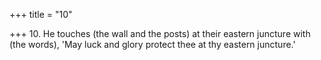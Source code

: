 +++
title = "10"

+++
10. He touches (the wall and the posts) at their eastern juncture with (the words), 'May luck and glory protect thee at thy eastern juncture.'
